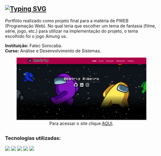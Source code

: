 <h2> <a href="https://git.io/typing-svg"><img src="https://readme-typing-svg.herokuapp.com/?color=e269c7&size=30&center=true&vCenter=true&font=Paytone+One&duration=1&repeat=false&random=false&width=1000&lines=Portfólio+-+Amoung+us" alt="Typing SVG" /></a></h2>

Portfólio realizado como projeto final para a matéria de PWEB (Programação Web). No qual teria que escolher um tema de fantasia (filme, série, jogo, etc.) para utilizar na implementação do projeto, o tema escolhido foi o jogo Amung us.<br>

**Instituição:** Fatec Sorocaba. <br>
**Curso:** Análise e Desenvolvimento de Sistemas. <br>

<div align="center">
     <img src="img/tela.png" style="width:85%"/>
     <br>
     Para acessar o site clique <a href="https://portfolio-beatriz.netlify.app/">AQUI</a>.
</div>


<h2></h2>

### Tecnologias utilizadas:
<div>
     <img src="https://img.shields.io/badge/html5-%23E34F26.svg?style=for-the-badge&logo=html5&logoColor=white" />
     <img src="https://img.shields.io/badge/javascript-%23323330.svg?style=for-the-badge&logo=javascript&logoColor=%23F7DF1E" />
     <img src="https://img.shields.io/badge/css3-%231572B6.svg?style=for-the-badge&logo=css3&logoColor=white" />
     <img src="https://img.shields.io/badge/VS%20Code-0078d7.svg?style=for-the-badge&logo=visual-studio-code&logoColor=white" />
     <img src="https://img.shields.io/badge/bootstrap-%238511FA.svg?style=for-the-badge&logo=bootstrap&logoColor=white" />
</div>
